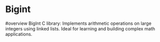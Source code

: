 # Bigint
#overview
BigInt C library: Implements arithmetic operations on large integers using linked lists. Ideal for learning and building complex math applications.
